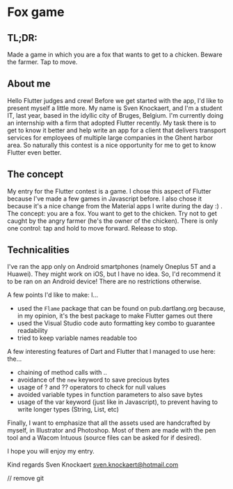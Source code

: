 # Fox game

## TL;DR:

Made a game in which you are a fox that wants to get to a chicken. Beware the farmer. Tap to move.

## About me

Hello Flutter judges and crew!
Before we get started with the app, I'd like to present myself a little more.
My name is Sven Knockaert, and I'm a student IT, last year, based in the idyllic city of Bruges, Belgium.
I'm currently doing an internship with a firm that adopted Flutter recently. My task there is to get to know it better and help write an app for a client that delivers transport services for employees of multiple large companies in the Ghent harbor area. So naturally this contest is a nice opportunity for me to get to know Flutter even better.

## The concept

My entry for the Flutter contest is a game. I chose this aspect of Flutter because I've made a few games in Javascript before. I also chose it because it's a nice change from the Material apps I write during the day :) .
The concept: you are a fox. You want to get to the chicken. Try not to get caught by the angry farmer (he's the owner of the chicken). There is only one control: tap and hold to move forward. Release to stop.

## Technicalities

I've ran the app only on Android smartphones (namely Oneplus 5T and a Huawei). They might work on iOS, but I have no idea. So, I'd recommend it to be ran on an Android device! There are no restrictions otherwise.

A few points I'd like to make: I...
* used the `Flame` package that can be found on pub.dartlang.org because, in my opinion, it's the best package to make Flutter games out there
* used the Visual Studio code auto formatting key combo to guarantee readability
* tried to keep variable names readable too

A few interesting features of Dart and Flutter that I managed to use here: the...
* chaining of method calls with ..
* avoidance of the `new` keyword to save precious bytes
* usage of ? and ?? operators to check for null values
* avoided variable types in function parameters to also save bytes
* usage of the var keyword (just like in Javascript), to prevent having to write longer types (String, List<int>, etc)

Finally, I want to emphasize that all the assets used are handcrafted by myself, in Illustrator and Photoshop. Most of them are made with the pen tool and a Wacom Intuous (source files can be asked for if desired).

I hope you will enjoy my entry.

Kind regards
Sven Knockaert
sven.knockaert@hotmail.com

// remove git